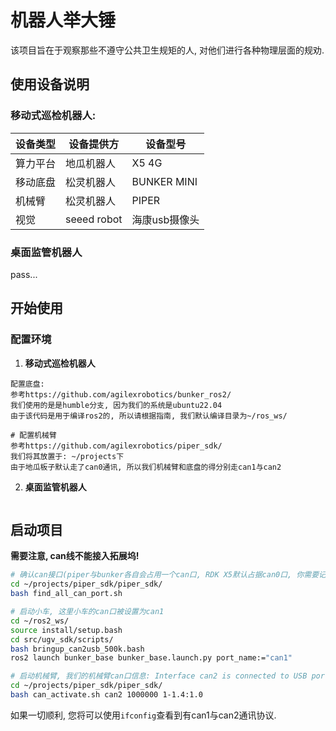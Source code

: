 # 机器人举大锤

该项目旨在于观察那些不遵守公共卫生规矩的人, 对他们进行各种物理层面的规劝.

## 使用设备说明
### 移动式巡检机器人:
| **设备类型** | **设备提供方** | **设备型号** |
|------------|---------|----------|
| 算力平台 | 地瓜机器人 | X5 4G |
| 移动底盘 | 松灵机器人 | BUNKER MINI |
| 机械臂 | 松灵机器人 | PIPER |
| 视觉 | seeed robot| 海康usb摄像头 |

### 桌面监管机器人

pass...

## 开始使用
### 配置环境
1. **移动式巡检机器人**
```
配置底盘:
参考https://github.com/agilexrobotics/bunker_ros2/
我们使用的是是humble分支, 因为我们的系统是ubuntu22.04
由于该代码是用于编译ros2的, 所以请根据指南, 我们默认编译目录为~/ros_ws/

# 配置机械臂
参考https://github.com/agilexrobotics/piper_sdk/
我们将其放置于: ~/projects下
由于地瓜板子默认走了can0通讯, 所以我们机械臂和底盘的得分别走can1与can2
```
2. **桌面监管机器人**
```

```

## 启动项目

**需要注意, can线不能接入拓展坞!**

``` bash
# 确认can接口(piper与bunker各自会占用一个can口, RDK X5默认占据can0口, 你需要记住你的对应can信息)
cd ~/projects/piper_sdk/piper_sdk/
bash find_all_can_port.sh 

# 启动小车, 这里小车的can口被设置为can1
cd ~/ros2_ws/
source install/setup.bash
cd src/ugv_sdk/scripts/
bash bringup_can2usb_500k.bash
ros2 launch bunker_base bunker_base.launch.py port_name:="can1"

# 启动机械臂, 我们的机械臂can口信息: Interface can2 is connected to USB port 1-1.4:1.0
cd ~/projects/piper_sdk/piper_sdk/
bash can_activate.sh can2 1000000 1-1.4:1.0
```
如果一切顺利, 您将可以使用`ifconfig`查看到有can1与can2通讯协议.

